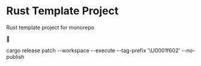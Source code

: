 Rust Template Project
=====================

Rust template project for monorepo

🚀

cargo release patch --workspace --execute --tag-prefix '\U0001f602' --no-publish